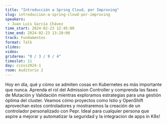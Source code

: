 ```yaml
---
title: "Introducción a Spring Cloud, por Improving"
slug: introduccion-a-spring-cloud-por-improving
speakers:
 - Juan Luis García Chávez
time_start: 2024-02-23 12:45:00
time_end: 2024-02-23 13:20:00
track: Fundamentos
format: Talk
slides: 
video: 
gridarea: "8 / 3 / 9 / 4"
timeslot: 11
day: ccoss2024-1
room: Auditorio 2
---
```


Hoy en día, qué y cómo se admiten cosas en Kubernetes es más importante que nunca. Aprenda el rol del Admission Controller y comprenda las fases de Mutación y Validación mientras exploramos estrategias para una gestión óptima del cluster. Veamos cómo proyectos como Istio y OpenShift aprovechan estos controladores y mostraremos la creación de un controlador personalizado con Pepr. Ideal para cualquier persona que aspire a mejorar y automatizar la seguridad y la integracion de apps in K8s!